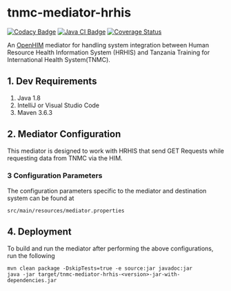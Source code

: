 # tnmc-mediator-hrhis

[![Codacy Badge](https://api.codacy.com/project/badge/Grade/d8cec17644bc4a2c8c7c205284160c92)](https://app.codacy.com/gh/SoftmedTanzania/tnmc-mediator-hrhis?utm_source=github.com&utm_medium=referral&utm_content=SoftmedTanzania/tnmc-mediator-hrhis&utm_campaign=Badge_Grade_Settings)
[![Java CI Badge](https://github.com/SoftmedTanzania/tnmc-mediator-hrhis/workflows/Java%20CI%20with%20Maven/badge.svg)](https://github.com/SoftmedTanzania/tnmc-mediator-hrhis/actions?query=workflow%3A%22Java+CI+with+Maven%22)
[![Coverage Status](https://coveralls.io/repos/github/SoftmedTanzania/tnmc-mediator-hrhis/badge.svg?branch=development)](https://coveralls.io/github/SoftmedTanzania/tnmc-mediator-hrhis?branch=development)


An [OpenHIM](http://openhim.org/) mediator for handling system integration between Human Resource Health Information System (HRHIS) and Tanzania Training for International Health System(TNMC).


## 1. Dev Requirements

1. Java 1.8
2. IntelliJ or Visual Studio Code
3. Maven 3.6.3

## 2. Mediator Configuration

This mediator is designed to work with HRHIS that send GET Requests while requesting data from TNMC via the HIM.

### 3 Configuration Parameters

The configuration parameters specific to the mediator and destination system can be found at

`src/main/resources/mediator.properties`


## 4. Deployment

To build and run the mediator after performing the above configurations, run the following

```
mvn clean package -DskipTests=true -e source:jar javadoc:jar
java -jar target/tnmc-mediator-hrhis-<version>-jar-with-dependencies.jar
```
